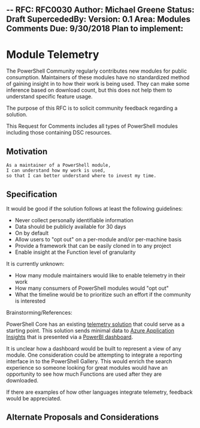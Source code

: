 --
RFC: RFC0030
Author: Michael Greene
Status: Draft
SupercededBy: 
Version: 0.1
Area: Modules
Comments Due: 9/30/2018
Plan to implement:
---

# Module Telemetry

The PowerShell Community regularly contributes new modules for public consumption.
Maintainers of these modules have no standardized method of gaining insight
in to how their work is being used.
They can make some inference based on download count,
but this does not help them to understand specific feature usage.

The purpose of this RFC is to solicit community feedback regarding a solution.

This Request for Comments includes all types of PowerShell modules
including those containing DSC resources.

## Motivation

    As a maintainer of a PowerShell module,
    I can understand how my work is used,
    so that I can better understand where to invest my time.

## Specification

It would be good if the solution follows at least the following guidelines:

 - Never collect personally identifiable information
 - Data should be publicly available for 30 days
 - On by default
 - Allow users to "opt out" on a per-module and/or per-machine basis
 - Provide a framework that can be easily cloned in to any project
 - Enable insight at the Function level of granularity

It is currently unknown:

 - How many module maintainers would like to enable telemetry in their work
 - How many consumers of PowerShell modules would "opt out"
 - What the timeline would be to prioritize such an effort if the community is interested

Brainstorming/References:

PowerShell Core has an existing
[telemetry solution](https://github.com/powershell/powershell#telemetry)
that could serve as a starting point.
This solution sends minimal data to
[Azure Application Insights](https://azure.microsoft.com/en-us/services/application-insights/)
that is presented via a 
[PowerBI dashboard](https://msit.powerbi.com/view?r=eyJrIjoiYTYyN2U3ODgtMjBlMi00MGM1LWI0ZjctMmQ3MzE2ZDNkMzIyIiwidCI6IjcyZjk4OGJmLTg2ZjEtNDFhZi05MWFiLTJkN2NkMDExZGI0NyIsImMiOjV9&pageName=ReportSection5).

It is unclear how a dashboard would be built to represent a view of any module.
One consideration could be attempting to integrate a reporting interface
in to the PowerShell Gallery.
This would enrich the search experience so someone looking for great modules
would have an opportunity to see how much Functions are used after they are downloaded.

If there are examples of how other languages integrate telemetry, feedback would be appreciated.

## Alternate Proposals and Considerations
